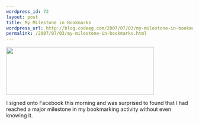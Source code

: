 ```yaml
--- 
wordpress_id: 72
layout: post
title: My Milestone in Bookmarks
wordpress_url: http://blog.codeeg.com/2007/07/03/my-milestone-in-bookmarks/
permalink: /2007/07/03/my-milestone-in-bookmarks.html
---
```

<span style="color:#551a8b;text-decoration:underline;"><a title="1337_bookmarks.png" href="/images/wp/1337_bookmarks.png"></a><a href="http://del.icio.us/cyu"><img class="alignnone size-full wp-image-114" src="/images/wp/1337_bookmarks.png" alt="" width="399" height="129" /></a></span>

I signed onto Facebook this morning and was surprised to found that I had reached a major milestone in my bookmarking activity without even knowing it.

